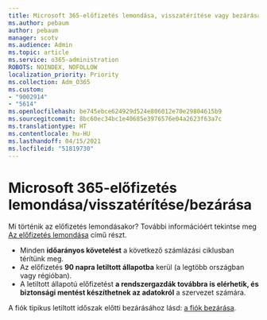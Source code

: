 ```yaml
---
title: Microsoft 365-előfizetés lemondása, visszatérítése vagy bezárása
ms.author: pebaum
author: pebaum
manager: scotv
ms.audience: Admin
ms.topic: article
ms.service: o365-administration
ROBOTS: NOINDEX, NOFOLLOW
localization_priority: Priority
ms.collection: Adm_O365
ms.custom:
- "9002914"
- "5614"
ms.openlocfilehash: be745ebce624929d524e806012e70e29804615b9
ms.sourcegitcommit: 8bc60ec34bc1e40685e3976576e04a2623f63a7c
ms.translationtype: HT
ms.contentlocale: hu-HU
ms.lasthandoff: 04/15/2021
ms.locfileid: "51819730"
---
```

# <a name="cancelrefundclose-your-microsoft-365-subscription"></a>Microsoft 365-előfizetés lemondása/visszatérítése/bezárása

Mi történik az előfizetés lemondásakor? További információért tekintse meg [Az előfizetés lemondása](https://docs.microsoft.com/microsoft-365/commerce/subscriptions/cancel-your-subscription?view=o365-worldwide) című részt.

- Minden **időarányos követelést** a következő számlázási ciklusban térítünk meg.
- Az előfizetés **90 napra letiltott állapotba** kerül (a legtöbb országban vagy régióban).
- A letiltott állapotú előfizetést **a rendszergazdák továbbra is elérhetik, és biztonsági mentést készíthetnek az adatokról** a szervezet számára.

A fiók tipikus letiltott időszak előtti bezárásához lásd: [a fiók bezárása](https://docs.microsoft.com/microsoft-365/commerce/close-your-account?view=o365-worldwide).
